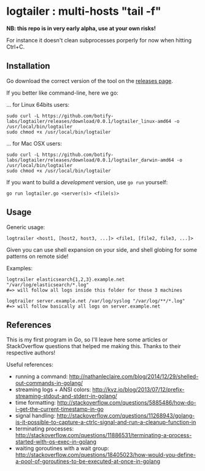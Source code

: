 logtailer : multi-hosts "tail -f"
=================================

**NB: this repo is in very early alpha, use at your own risks!**

For instance it doesn't clean subprocesses porperly for now when hitting
Ctrl+C.


Installation
------------

Go download the correct version of the tool on the [releases page](https://github.com/botify-labs/logtailer/releases).

If you better like command-line, here we go:

... for Linux 64bits users:
```
sudo curl -L https://github.com/botify-labs/logtailer/releases/download/0.0.1/logtailer_linux-amd64 -o /usr/local/bin/logtailer
sudo chmod +x /usr/local/bin/logtailer
```

... for Mac OSX users:
```
sudo curl -L https://github.com/botify-labs/logtailer/releases/download/0.0.1/logtailer_darwin-amd64 -o /usr/local/bin/logtailer
sudo chmod +x /usr/local/bin/logtailer
```

If you want to build a *development* version, use `go run` yourself:
```
go run logtailer.go <server(s)> <file(s)>
```


Usage
-----

Generic usage:
```
logtrailer <host1, [host2, host3, ...]> <file1, [file2, file3, ...]>
```

Given you can use shell expansion on your side, and shell globing for some
patterns on remote side!

Examples:
```
logtrailer elasticsearch{1,2,3}.example.net "/var/log/elasticsearch/*.log"
#=> will follow all logs inside this folder for those 3 machines

logtrailer server.example.net /var/log/syslog "/var/log/**/*.log"
#=> will follow basically all logs on server.example.net
```


References
----------

This is my first program in Go, so I'll leave here some articles or
StackOverflow questions that helped me making this. Thanks to their respective
authors!

Useful references:
- running a command: http://nathanleclaire.com/blog/2014/12/29/shelled-out-commands-in-golang/
- streaming logs + ANSI colors: http://kvz.io/blog/2013/07/12/prefix-streaming-stdout-and-stderr-in-golang/
- time formatting: http://stackoverflow.com/questions/5885486/how-do-i-get-the-current-timestamp-in-go
- signal handling: http://stackoverflow.com/questions/11268943/golang-is-it-possible-to-capture-a-ctrlc-signal-and-run-a-cleanup-function-in
- terminating processes: http://stackoverflow.com/questions/11886531/terminating-a-process-started-with-os-exec-in-golang
- waiting goroutines with a wait group: http://stackoverflow.com/questions/18405023/how-would-you-define-a-pool-of-goroutines-to-be-executed-at-once-in-golang
